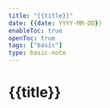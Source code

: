 ```yaml
---
title: "{{title}}"
date: {{date: YYYY-MM-DD}}
enableToc: true
openToc: true
tags: ["basic"]
type: basic-note
---
```

# {{title}}